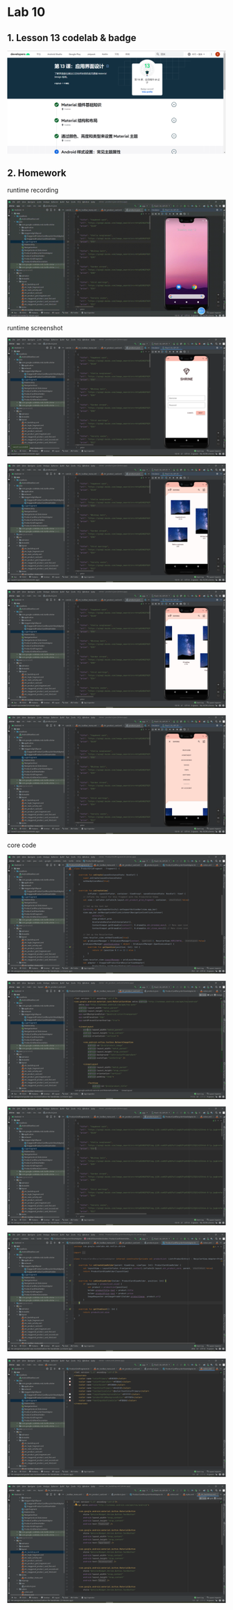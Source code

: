 # Lab 10

## 1. Lesson 13 codelab & badge

![](https://github.com/wen112358/SmartMobileDevelopment/blob/main/Lab10/badge.png)

## 2. Homework

runtime recording

![](https://github.com/wen112358/SmartMobileDevelopment/blob/main/Lab10/recording.gif)

runtime screenshot

![](https://github.com/wen112358/SmartMobileDevelopment/blob/main/Lab10/runtime_screenshot/1-1.png)

![](https://github.com/wen112358/SmartMobileDevelopment/blob/main/Lab10/runtime_screenshot/1-2.png)

![](https://github.com/wen112358/SmartMobileDevelopment/blob/main/Lab10/runtime_screenshot/1-3.png)

![](https://github.com/wen112358/SmartMobileDevelopment/blob/main/Lab10/runtime_screenshot/1-4.png)

core code

![](https://github.com/wen112358/SmartMobileDevelopment/blob/main/Lab10/core_code/2-1.png)

![](https://github.com/wen112358/SmartMobileDevelopment/blob/main/Lab10/core_code/2-2.png)

![](https://github.com/wen112358/SmartMobileDevelopment/blob/main/Lab10/core_code/2-3.png)

![](https://github.com/wen112358/SmartMobileDevelopment/blob/main/Lab10/core_code/2-4.png)

![](https://github.com/wen112358/SmartMobileDevelopment/blob/main/Lab10/core_code/2-5.png)

![](https://github.com/wen112358/SmartMobileDevelopment/blob/main/Lab10/core_code/2-7.png)

